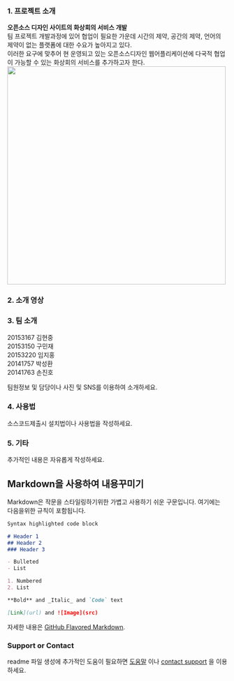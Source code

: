 ### 1. 프로젝트 소개 

<b>**오픈소스 디자인 사이트의 화상회의 서비스 개발**</b>
  <br>
  팀 프로젝트 개발과정에 있어 협업이 필요한 가운데 시간의 제약, 공간의 제약, 언어의 제약이 없는 플랫폼에 대한 수요가 높아지고 있다.<br>
  이러한 요구에 맞추어 현 운영되고 있는 오픈소스디자인 웹어플리케이션에 다국적 협업이 가능할 수 있는 화상회의 서비스를 추가하고자 한다.
  <br>
  <img src="https://user-images.githubusercontent.com/58267526/76592047-6fb49880-6535-11ea-8ae2-12f82e09330e.png"
    height=500/>
  
### 2. 소개 영상



### 3. 팀 소개

20153167 김현중
<br>
20153150 구민재
<br>
20153220 임지홍 
<br>
20141757 박성환 
<br>
20141763 손진호 


팀원정보 및 담당이나 사진 및 SNS를 이용하여 소개하세요.

### 4. 사용법

소스코드제출시 설치법이나 사용법을 작성하세요.

### 5. 기타

추가적인 내용은 자유롭게 작성하세요.


## Markdown을 사용하여 내용꾸미기

Markdown은 작문을 스타일링하기위한 가볍고 사용하기 쉬운 구문입니다. 여기에는 다음을위한 규칙이 포함됩니다.

```markdown
Syntax highlighted code block

# Header 1
## Header 2
### Header 3

- Bulleted
- List

1. Numbered
2. List

**Bold** and _Italic_ and `Code` text

[Link](url) and ![Image](src)
```

자세한 내용은 [GitHub Flavored Markdown](https://guides.github.com/features/mastering-markdown/).

### Support or Contact

readme 파일 생성에 추가적인 도움이 필요하면 [도움말](https://help.github.com/articles/about-readmes/) 이나 [contact support](https://github.com/contact) 을 이용하세요.
